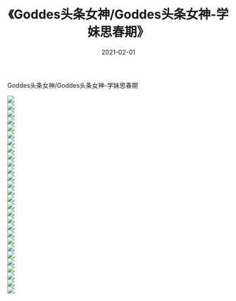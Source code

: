 ﻿---
layout: post
title:  《Goddes头条女神/Goddes头条女神-学妹思春期》
date:   2021-02-01
img: http://img.660000.xyz/Sharelink/网络美图/2021/Goddes头条女神/Goddes头条女神-学妹思春期/000.jpg
categories: [美女, 清纯, 唯美]
---

Goddes头条女神/Goddes头条女神-学妹思春期

 ![](http://img.660000.xyz/Sharelink/网络美图/2021/Goddes头条女神/Goddes头条女神-学妹思春期/001.jpg) <br>![](http://img.660000.xyz/Sharelink/网络美图/2021/Goddes头条女神/Goddes头条女神-学妹思春期/002.jpg) <br>![](http://img.660000.xyz/Sharelink/网络美图/2021/Goddes头条女神/Goddes头条女神-学妹思春期/003.jpg) <br>![](http://img.660000.xyz/Sharelink/网络美图/2021/Goddes头条女神/Goddes头条女神-学妹思春期/004.jpg) <br>![](http://img.660000.xyz/Sharelink/网络美图/2021/Goddes头条女神/Goddes头条女神-学妹思春期/005.jpg) <br>![](http://img.660000.xyz/Sharelink/网络美图/2021/Goddes头条女神/Goddes头条女神-学妹思春期/006.jpg) <br>![](http://img.660000.xyz/Sharelink/网络美图/2021/Goddes头条女神/Goddes头条女神-学妹思春期/007.jpg) <br>![](http://img.660000.xyz/Sharelink/网络美图/2021/Goddes头条女神/Goddes头条女神-学妹思春期/008.jpg) <br>![](http://img.660000.xyz/Sharelink/网络美图/2021/Goddes头条女神/Goddes头条女神-学妹思春期/009.jpg) <br>![](http://img.660000.xyz/Sharelink/网络美图/2021/Goddes头条女神/Goddes头条女神-学妹思春期/010.jpg) <br>![](http://img.660000.xyz/Sharelink/网络美图/2021/Goddes头条女神/Goddes头条女神-学妹思春期/011.jpg) <br>![](http://img.660000.xyz/Sharelink/网络美图/2021/Goddes头条女神/Goddes头条女神-学妹思春期/012.jpg) <br>![](http://img.660000.xyz/Sharelink/网络美图/2021/Goddes头条女神/Goddes头条女神-学妹思春期/013.jpg) <br>![](http://img.660000.xyz/Sharelink/网络美图/2021/Goddes头条女神/Goddes头条女神-学妹思春期/014.jpg) <br>![](http://img.660000.xyz/Sharelink/网络美图/2021/Goddes头条女神/Goddes头条女神-学妹思春期/015.jpg) <br>![](http://img.660000.xyz/Sharelink/网络美图/2021/Goddes头条女神/Goddes头条女神-学妹思春期/016.jpg) <br>![](http://img.660000.xyz/Sharelink/网络美图/2021/Goddes头条女神/Goddes头条女神-学妹思春期/017.jpg) <br>![](http://img.660000.xyz/Sharelink/网络美图/2021/Goddes头条女神/Goddes头条女神-学妹思春期/018.jpg) <br>![](http://img.660000.xyz/Sharelink/网络美图/2021/Goddes头条女神/Goddes头条女神-学妹思春期/019.jpg) <br>![](http://img.660000.xyz/Sharelink/网络美图/2021/Goddes头条女神/Goddes头条女神-学妹思春期/020.jpg) <br>![](http://img.660000.xyz/Sharelink/网络美图/2021/Goddes头条女神/Goddes头条女神-学妹思春期/021.jpg) <br>![](http://img.660000.xyz/Sharelink/网络美图/2021/Goddes头条女神/Goddes头条女神-学妹思春期/022.jpg) <br>![](http://img.660000.xyz/Sharelink/网络美图/2021/Goddes头条女神/Goddes头条女神-学妹思春期/023.jpg) <br>![](http://img.660000.xyz/Sharelink/网络美图/2021/Goddes头条女神/Goddes头条女神-学妹思春期/024.jpg) <br>![](http://img.660000.xyz/Sharelink/网络美图/2021/Goddes头条女神/Goddes头条女神-学妹思春期/025.jpg) <br>![](http://img.660000.xyz/Sharelink/网络美图/2021/Goddes头条女神/Goddes头条女神-学妹思春期/026.jpg) <br>![](http://img.660000.xyz/Sharelink/网络美图/2021/Goddes头条女神/Goddes头条女神-学妹思春期/027.jpg) <br>![](http://img.660000.xyz/Sharelink/网络美图/2021/Goddes头条女神/Goddes头条女神-学妹思春期/028.jpg) <br>